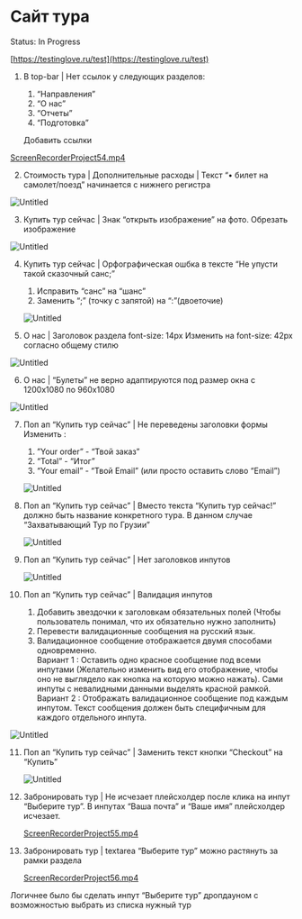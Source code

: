 # Сайт тура

Status: In Progress

[https://testinglove.ru/test](https://testinglove.ru/test)

1. В top-bar  | Нет ссылок у следующих разделов:
    1. “Направления” 
    2. “О нас”
    3. “Отчеты”
    4. “Подготовка”
    
    Добавить ссылки
    

[ScreenRecorderProject54.mp4](%D0%A1%D0%B0%D0%B8%CC%86%D1%82%20%D1%82%D1%83%D1%80%D0%B0%20676a9c596dbe46e99d22a635c2dbc823/ScreenRecorderProject54.mp4)

2. Стоимость тура | Дополнительные расходы |  Текст “• билет на самолет/поезд” начинается с нижнего регистра

![Untitled](%D0%A1%D0%B0%D0%B8%CC%86%D1%82%20%D1%82%D1%83%D1%80%D0%B0%20676a9c596dbe46e99d22a635c2dbc823/Untitled.png)

3. Купить тур сейчас | Знак “открыть изображение” на фото.
Обрезать изображение

![Untitled](%D0%A1%D0%B0%D0%B8%CC%86%D1%82%20%D1%82%D1%83%D1%80%D0%B0%20676a9c596dbe46e99d22a635c2dbc823/Untitled%201.png)

4. Купить тур сейчас | Орфографическая ошбка в тексте “Не упусти такой сказочный санс;”
    1. Исправить “санс” на “шанс”
    2. Заменить “;” (точку с запятой) на “:”(двоеточие)
    
    ![Untitled](%D0%A1%D0%B0%D0%B8%CC%86%D1%82%20%D1%82%D1%83%D1%80%D0%B0%20676a9c596dbe46e99d22a635c2dbc823/Untitled%202.png)
    
5. О нас | Заголовок раздела font-size: 14px
Изменить на font-size: 42px согласно общему стилю

![Untitled](%D0%A1%D0%B0%D0%B8%CC%86%D1%82%20%D1%82%D1%83%D1%80%D0%B0%20676a9c596dbe46e99d22a635c2dbc823/Untitled%203.png)

6. О нас | “Булеты” не верно адаптируются под  размер окна  с 1200х1080 по 960х1080

![Untitled](%D0%A1%D0%B0%D0%B8%CC%86%D1%82%20%D1%82%D1%83%D1%80%D0%B0%20676a9c596dbe46e99d22a635c2dbc823/Untitled%204.png)

7. Поп ап “Купить тур сейчас” | Не переведены заголовки формы
Изменить :
    1. ”Your order” - “Твой заказ”
    2. “Total” - “Итог”
    3. “Your email” - “Твой Email” (или просто оставить слово “Email”)
    
   ![Untitled](%D0%A1%D0%B0%D0%B8%CC%86%D1%82%20%D1%82%D1%83%D1%80%D0%B0%20676a9c596dbe46e99d22a635c2dbc823/Untitled%205.png)
    
8. Поп ап “Купить тур сейчас” | Вместо текста “Купить тур сейчас!” должно быть название конкретного тура. В данном случае “Захватывающий Тур по Грузии”
     
    
    ![Untitled](%D0%A1%D0%B0%D0%B8%CC%86%D1%82%20%D1%82%D1%83%D1%80%D0%B0%20676a9c596dbe46e99d22a635c2dbc823/Untitled%206.png)
    
9. Поп ап “Купить тур сейчас” | Нет заголовков инпутов
    
    ![Untitled](%D0%A1%D0%B0%D0%B8%CC%86%D1%82%20%D1%82%D1%83%D1%80%D0%B0%20676a9c596dbe46e99d22a635c2dbc823/Untitled%207.png)
    
10. Поп ап “Купить тур сейчас” | Валидация инпутов
    1. Добавить звездочки к заголовкам обязательных полей (Чтобы пользователь понимал, что их обязательно нужно заполнить)
    2. Перевести валидационные сообщения на русский язык.
    3. Валидационное сообщение отображается двумя способами одновременно.  
    Вариант 1 : Оставить одно красное сообщение под всеми инпутами (Желательно изменить вид его отображение, чтобы оно не выглядело как кнопка на которую можно нажать). Сами инпуты с невалидными данными выделять красной рамкой.
    Вариант 2 : Отображать валидационное сообщение под каждым инпутом. Текст сообщения должен быть специфичным для каждого отдельного инпута.
    
   ![Untitled](%D0%A1%D0%B0%D0%B8%CC%86%D1%82%20%D1%82%D1%83%D1%80%D0%B0%20676a9c596dbe46e99d22a635c2dbc823/Untitled%208.png)
    
11. Поп ап “Купить тур сейчас” | Заменить текст кнопки “Checkout” на “Купить”
    
    ![Untitled](%D0%A1%D0%B0%D0%B8%CC%86%D1%82%20%D1%82%D1%83%D1%80%D0%B0%20676a9c596dbe46e99d22a635c2dbc823/Untitled%209.png)
    
12.  Забронировать тур | Не исчезает плейсхолдер после клика на инпут “Выберите тур”. В инпутах “Ваша почта” и “Ваше имя” плейсхолдер исчезает.
        
        [ScreenRecorderProject55.mp4](%D0%A1%D0%B0%D0%B8%CC%86%D1%82%20%D1%82%D1%83%D1%80%D0%B0%20676a9c596dbe46e99d22a635c2dbc823/ScreenRecorderProject55.mp4)
        
12. Забронировать тур | textarea “Выберите тур” можно растянуть за рамки раздела
        
       [ScreenRecorderProject56.mp4](%D0%A1%D0%B0%D0%B8%CC%86%D1%82%20%D1%82%D1%83%D1%80%D0%B0%20676a9c596dbe46e99d22a635c2dbc823/ScreenRecorderProject56.mp4)
        
   Логичнее было бы сделать инпут “Выберите тур” дропдауном с возможностью выбрать из списка нужный тур
